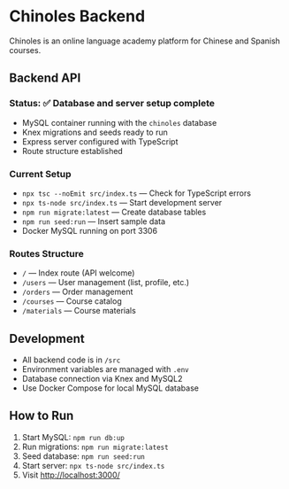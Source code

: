# Chinoles Backend

Chinoles is an online language academy platform for Chinese and Spanish courses.

## Backend API

### Status: ✅ Database and server setup complete

- MySQL container running with the `chinoles` database
- Knex migrations and seeds ready to run
- Express server configured with TypeScript
- Route structure established

### Current Setup

- `npx tsc --noEmit src/index.ts` — Check for TypeScript errors
- `npx ts-node src/index.ts` — Start development server
- `npm run migrate:latest` — Create database tables
- `npm run seed:run` — Insert sample data
- Docker MySQL running on port 3306

### Routes Structure

- `/` — Index route (API welcome)
- `/users` — User management (list, profile, etc.)
- `/orders` — Order management
- `/courses` — Course catalog
- `/materials` — Course materials

## Development

- All backend code is in `/src`
- Environment variables are managed with `.env`
- Database connection via Knex and MySQL2
- Use Docker Compose for local MySQL database

## How to Run

1. Start MySQL: `npm run db:up`
2. Run migrations: `npm run migrate:latest`
3. Seed database: `npm run seed:run`
4. Start server: `npx ts-node src/index.ts`
5. Visit [http://localhost:3000/](http://localhost:3000/)


